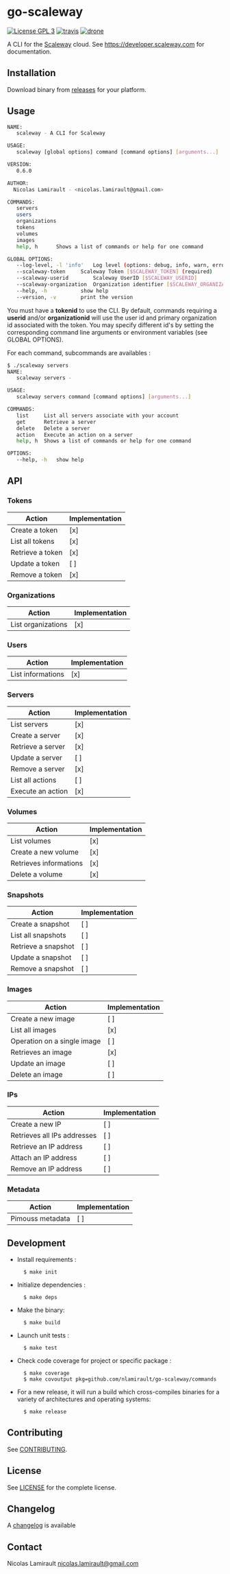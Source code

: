 # go-scaleway

[![License GPL 3][badge-license]][LICENSE]
[![travis][badge-travis]][travis]
[![drone][badge-drone]][drone]

A CLI for the [Scaleway][] cloud.
See https://developer.scaleway.com for documentation.

## Installation

Download binary from [releases][] for your platform.

## Usage

```bash
NAME:
   scaleway - A CLI for Scaleway

USAGE:
   scaleway [global options] command [command options] [arguments...]

VERSION:
   0.6.0

AUTHOR:
  Nicolas Lamirault - <nicolas.lamirault@gmail.com>

COMMANDS:
   servers
   users
   organizations
   tokens
   volumes
   images
   help, h		Shows a list of commands or help for one command

GLOBAL OPTIONS:
   --log-level, -l 'info'	Log level (options: debug, info, warn, error, fatal, panic)
   --scaleway-token     Scaleway Token [$SCALEWAY_TOKEN] (required)
   --scaleway-userid 		Scaleway UserID [$SCALEWAY_USERID]
   --scaleway-organization 	Organization identifier [$SCALEWAY_ORGANIZATION]
   --help, -h			show help
   --version, -v		print the version

```

You must have a **tokenid** to use the CLI.
By default, commands requiring a **userid** and/or **organizationid** will use the
user id and primary organization id associated with the token.
You may specify different id's by setting the corresponding command line arguments
or environment variables (see GLOBAL OPTIONS).

For each command, subcommands are availables :

```bash
$ ./scaleway servers
NAME:
   scaleway servers -

USAGE:
   scaleway servers command [command options] [arguments...]

COMMANDS:
   list		List all servers associate with your account
   get		Retrieve a server
   delete	Delete a server
   action	Execute an action on a server
   help, h	Shows a list of commands or help for one command

OPTIONS:
   --help, -h	show help

```

## API

### Tokens

Action               | Implementation
---------------------|-----------------------------
Create a token       | [x]
List all tokens      | [x]
Retrieve a token     | [x]
Update a token       | [ ]
Remove a token       | [x]

### Organizations

Action               | Implementation
---------------------|------------------------------
List organizations   | [x]

### Users

Action               | Implementation
---------------------|------------------------------
List informations    | [x]

### Servers

Action               | Implementation
---------------------|------------------------------
List servers         | [x]
Create a server      | [x]
Retrieve a server    | [x]
Update a server      | [ ]
Remove a server      | [x]
List all actions     | [ ]
Execute an action    | [x]

### Volumes

Action                     | Implementation
---------------------------|------------------------------
List volumes               | [x]
Create a new volume        | [x]
Retrieves informations     | [x]
Delete a volume            | [x]

### Snapshots

Action                    | Implementation
--------------------------|------------------------------
Create a snapshot         | [ ]
List all snapshots        | [ ]
Retrieve a snapshot       | [ ]
Update a snapshot         | [ ]
Remove a snapshot         | [ ]

### Images

Action                         | Implementation
-------------------------------|------------------------------
Create a new image             | [ ]
List all images                | [x]
Operation on a single image    | [ ]
Retrieves an image             | [x]
Update an image                | [ ]
Delete an image                | [ ]

### IPs

Action                         | Implementation
-------------------------------|------------------------------
Create a new IP                | [ ]
Retrieves all IPs addresses    | [ ]
Retrieve an IP address         | [ ]
Attach an IP address           | [ ]
Remove an IP address           | [ ]

### Metadata

Action                         | Implementation
-------------------------------|------------------------------
Pimouss metadata               | [ ]


## Development

* Install requirements :

        $ make init

* Initialize dependencies :

        $ make deps

* Make the binary:

        $ make build

* Launch unit tests :

        $ make test

* Check code coverage for project or specific package :

        $ make coverage
        $ make covoutput pkg=github.com/nlamirault/go-scaleway/commands

* For a new release, it will run a build which cross-compiles binaries for
  a variety of architectures and operating systems:

        $ make release


## Contributing

See [CONTRIBUTING](CONTRIBUTING.md).


## License

See [LICENSE][] for the complete license.


## Changelog

A [changelog](ChangeLog.md) is available


## Contact

Nicolas Lamirault <nicolas.lamirault@gmail.com>


[badge-license]: https://img.shields.io/badge/license-GPL_3-green.svg?style=flat
[LICENSE]: https://github.com/nlamirault/go-scaleway/blob/master/LICENSE
[travis]: https://travis-ci.org/nlamirault/go-scaleway
[badge-travis]: http://img.shields.io/travis/nlamirault/go-scaleway.svg?style=flat
[badge-drone]: https://drone.io/github.com/nlamirault/go-scaleway/status.png
[drone]: https://drone.io/github.com/nlamirault/go-scaleway/latest

[releases]: https://github.com/nlamirault/go-scaleway/releases

[Scaleway]: https://www.scaleway.com
